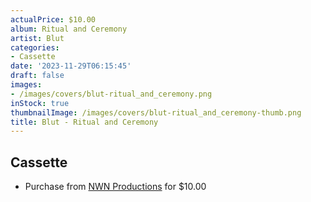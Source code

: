 ```yaml
---
actualPrice: $10.00
album: Ritual and Ceremony
artist: Blut
categories:
- Cassette
date: '2023-11-29T06:15:45'
draft: false
images:
- /images/covers/blut-ritual_and_ceremony.png
inStock: true
thumbnailImage: /images/covers/blut-ritual_and_ceremony-thumb.png
title: Blut - Ritual and Ceremony
---
```


## Cassette
* Purchase from [NWN Productions](http://shop.nwnprod.com/index.php?route=product/product&path=73&product_id=10198&sort=pd.name&order=ASC) for $10.00
